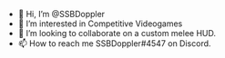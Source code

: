 - 👋 Hi, I’m @SSBDoppler
- 👀 I’m interested in Competitive Videogames
- 💞️ I’m looking to collaborate on a custom melee HUD.
- 📫 How to reach me SSBDoppler#4547 on Discord.
<!---
SSBDoppler/SSBDoppler is a ✨ special ✨ repository because its `README.md` (this file) appears on your GitHub profile.
You can click the Preview link to take a look at your changes.
--->
